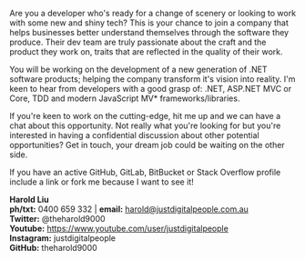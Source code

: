 Are you a developer who's ready for a change of scenery or looking to work with some new and shiny tech? This is your chance to join a company that helps businesses better understand themselves through the software they produce. Their dev team are truly passionate about the craft and the product they work on, traits that are reflected in the quality of their work.

You will be working on the development of a new generation of .NET software products; helping the company transform it's vision into reality.  I'm keen to hear from developers with a good grasp of: .NET, ASP.NET MVC or Core, TDD and modern JavaScript MV* frameworks/libraries. 
 
If you're keen to work on the cutting-edge, hit me up and we can have a chat about this opportunity. Not really what you're looking for but you're interested in having a confidential discussion about other potential opportunities? Get in touch, your dream job could be waiting on the other side.

If you have an active GitHub, GitLab, BitBucket or Stack Overflow profile include a link or fork me because I want to see it!

**Harold Liu**</br>
**ph/txt:** 0400 659 332 | **email:** harold@justdigitalpeople.com.au</br>
**Twitter:** @theharold9000</br>
**Youtube:** https://www.youtube.com/user/justdigitalpeople</br>
**Instagram:** justdigitalpeople</br>
**GitHub:** theharold9000</br>
